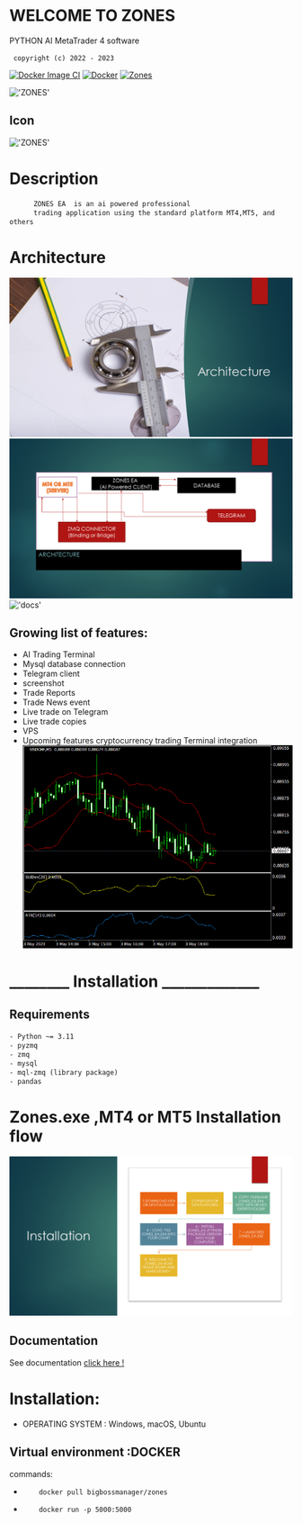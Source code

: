 # WELCOME  TO  ZONES  

PYTHON  AI  MetaTrader 4 software

     copyright (c) 2022 - 2023  





[![Docker Image CI](https://github.com/nguemechieu/ZONES/actions/workflows/docker-image.yml/badge.svg)](https://github.com/nguemechieu/ZONES/actions/workflows/docker-image.yml)
[![Docker](https://github.com/nguemechieu/ZONES/actions/workflows/docker-publish.yml/badge.svg)](https://github.com/nguemechieu/ZONES/actions/workflows/docker-publish.yml)
[![Zones](https://github.com/nguemechieu/ZONES/actions/workflows/python-app.yml/badge.svg)](https://github.com/nguemechieu/ZONES/actions/workflows/python-app.yml)

!['ZONES'](./src/images/zones_ea.png)

## Icon

!['ZONES'](./src/images/zones_ea.ico)


# Description

          ZONES EA  is an ai powered professional  
          trading application using the standard platform MT4,MT5, and others

# Architecture

!['Architecture'](./src/images/Architecture/zones_ea/Slide3.PNG)
!['Architecture'](./src/images/Architecture/zones_ea/Slide4.PNG)
!['docs'](./src/License/LICENSE)

## Growing list of features:

- AI Trading Terminal
- Mysql database connection
- Telegram client
- screenshot
- Trade Reports
- Trade News event
- Live trade on Telegram
- Live trade copies
- VPS
- Upcoming features cryptocurrency trading Terminal integration
  ![screenshot](MT4/Files/USDCHF5.gif)

# ________ Installation _____________
## Requirements
    - Python ~= 3.11
    - pyzmq
    - zmq
    - mysql
    - mql-zmq (library package)
    - pandas

# Zones.exe ,MT4 or MT5 Installation flow

!['alt text'](src/images/ZONESEA/Slide2.PNG)
## Documentation

See documentation [click here !](src/docs/ZONESEA.pdf)

# Installation:

- OPERATING SYSTEM :
          Windows, macOS, Ubuntu




## Virtual environment :DOCKER

commands:
-         docker pull bigbossmanager/zones
-         docker run -p 5000:5000
